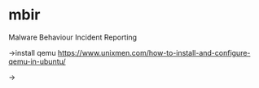 # mbir
Malware Behaviour Incident Reporting


->install qemu
https://www.unixmen.com/how-to-install-and-configure-qemu-in-ubuntu/

-> 
